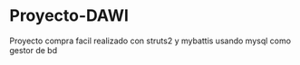 # Proyecto-DAWI
Proyecto compra facil realizado con struts2 y mybattis  usando mysql como gestor de bd
